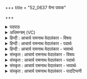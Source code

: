 +++
title = "52_0637 येना पावक"

+++
<details><summary>पदपाठः</summary>

ये꣡न꣢꣯। पा꣣वक। च꣡क्ष꣢꣯सा। भु꣣रण्य꣡न्त꣢म्। ज꣡ना꣢꣯न्। अ꣡नु꣢꣯। त्वम्। व꣣रुण। प꣡श्य꣢꣯सि। ६३७।
</details>

<details><summary>अधिमन्त्रम् (VC)</summary>

- सूर्यः
- प्रस्कण्वः काण्वः
- गायत्री
- षड्जः
- आरण्यं काण्डम्
</details>

<details><summary>हिन्दी : आचार्य रामनाथ वेदालंकार - विषयः</summary>

अगले मन्त्र में पुनः सूर्य और परमात्मा का वर्णन है।
</details>

<details><summary>हिन्दी : आचार्य रामनाथ वेदालंकार - पदार्थः</summary>

पदार्थान्वय -  हे (पावक) हृदयों को पवित्र करनेवाले (वरुण) पापनिवारक, मुमुक्षुओं से वरणीय, सर्वश्रेष्ठ सूर्यसदृश परमात्मन् ! आप (भुरण्यन्तम्) शीघ्र पुरुषार्थ करनेवाले जीवात्मा को तथा (जनान्) उपासक जनों को (येन) जिस अद्भुत (चक्षसा) ज्ञान से (अनु) अनुगृहीत करते हो, उस ज्ञान से (त्वम्) आप (पश्यसि) स्वयं भी सब कुछ प्राणियों के शुभाशुभ कर्म आदि को जानते हो ॥ भौतिक सूर्य भी (पावकः) शोधक और (वरुणः) रोगादि का निवारक होता है, तथा वह (जनान्) उत्पन्न प्राणियों को (भुरण्यन्तम्) धारण करनेवाले भूमण्डल को (येन) जिस (चक्षसा) प्रकाश से (अनु) अनुगृहीत करता है, उससे वह (पश्यति) स्वयं भी प्रकाशमान है ॥११॥ इस मन्त्र में श्लेषालङ्कार है ॥११॥
</details>

<details><summary>हिन्दी : आचार्य रामनाथ वेदालंकार - भावार्थः</summary>

भावार्थ -  जैसे प्रकाशमान सूर्य अन्यों को प्रकाशित करता है, वैसे ही ज्ञानवान् परमेश्वर अन्यों को ज्ञान देता है ॥११॥
</details>

<details><summary>संस्कृत : आचार्य रामनाथ वेदालंकार - विषयः</summary>

पुनरपि सूर्यः परमात्मा च वर्ण्यते।
</details>

<details><summary>संस्कृत : आचार्य रामनाथ वेदालंकार - पदार्थः</summary>

पदार्थान्वय -  हे (पावक) हृदयानां पावित्र्यसम्पादक, (वरुण) पापनिवारक मुमुक्षुभिर्वरणीय सर्वश्रेष्ठ सूर्यसदृश परमात्मन् ! त्वम् (भुरण्यन्तम्) क्षिप्रं पुरुषार्थं कुर्वाणं जीवात्मानम्। भुरण्युरिति क्षिप्रनाम। निरु० १२।२२। (जनान्) उपासकजनांश्च (येन) अद्भुतेन (चक्षसा) ज्ञानेन (अनु) अनुगृह्णासि, तेन ज्ञानेन (त्वम् पश्यसि) स्वयमपि सर्वं किञ्चित् प्राणिनां शुभाशुभकर्मादिकं वेत्सि ॥२ भौतिकः सूर्योऽपि (पावकः) शोधकः, (वरुणः) वरणीयः रोगादिनिवारकश्च वर्तते। सोऽपि (जनान्) जातान् उत्पन्नान् प्राणिनः (भुरण्यन्तम्) धारयन्तम् भूमण्डलम्। भुरण धारणपोषणयोः कण्ड्वादिः। (येन चक्षसा) प्रकाशेन, (अनु) अनुगृह्णाति, तेन (पश्यति) स्वयमपि प्रकाशितोऽस्ति ॥११॥ यास्काचार्यो मन्त्रमिममेवं व्याचष्टे—अनेन पावक ख्यानेन भुरण्यन्तं जनान् अनु त्वं वरुण पश्यसि, तत्ते वयं स्तुम इति वाक्यशेषः। अपि वोत्तरस्याम्—“येना पावक चक्षसा भुरण्यन्तं जनाँ अनु। त्वं वरुण पश्यसि ॥ वि द्यामेषि रजस्पृथ्वहा मिमानो अक्तुभिः। पश्यञ्जन्मानि सूर्य ॥ ऋ० १।५०।६,७ [तेन चक्षसा] व्येषि द्यां रजश्च पृथु महान्तं लोकम्, अहानि च मिमानो अक्तुभी रात्रिभिः सह पश्यन् जन्मानि जातानि सूर्य। अपि वा पूर्वस्याम्—येना पावक चक्षसा भुरण्यन्तं जनां अनु। त्वं वरुण पश्यसि ॥ प्रत्यङ् देवानां विशः प्रत्यङ्ङुदेषि मानुषान्। प्रत्यङ् विश्वं स्वर्दृशे ॥ ऋ० १।५०।६,५ [तेन चक्षसा] प्रत्यङ्ङिदं सर्वमुदेषि प्रत्यङ्ङिदं सर्वमभिविपश्यसि ॥ अपि वैतस्यामेव....तेन नो जनानभिविपश्यसि ॥” निरु० १२।२१-२४ ॥ अत्र श्लेषालङ्कारः ॥११॥
</details>

<details><summary>संस्कृत : आचार्य रामनाथ वेदालंकार - भावार्थः</summary>

भावार्थ -  यथा प्रकाशमानः सर्योऽन्यान् प्रकाशयति तथा ज्ञानवान् परमेश्वरोऽन्येभ्यो ज्ञानं प्रयच्छति ॥११॥
</details>

<details><summary>संस्कृत : आचार्य रामनाथ वेदालंकार - पादटिप्पनी</summary>

टिप्पनी -   १. ऋ० १।५०।६, य० ३३।३२, अथ० १३।२।२१ ऋषिः ब्रह्मा, देवता रोहित आदित्यः। अथ० २०।४७।१८। २. दयानन्दर्षिर्मन्त्रमिमम् ऋग्भाष्ये जगदीश्वरविषये, यजुर्भाष्ये च राजधर्मविषये व्याख्यातवान्।
</details>